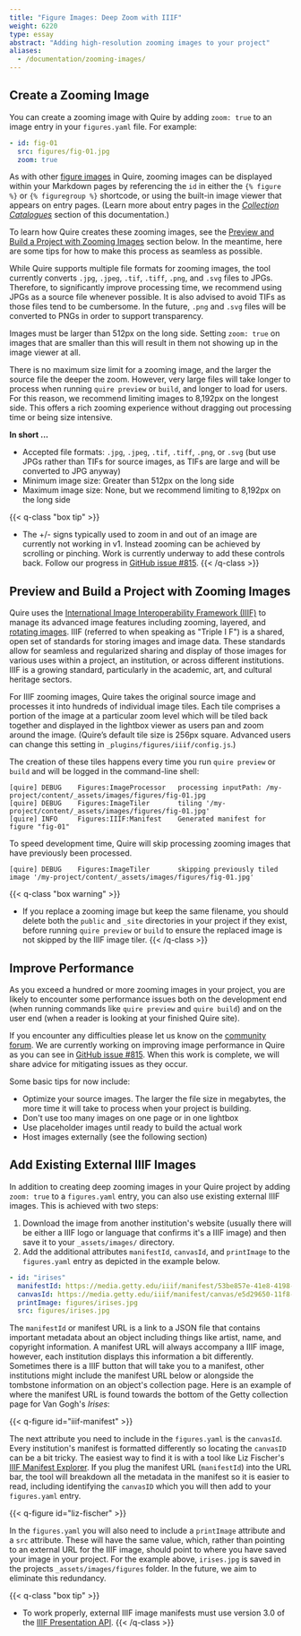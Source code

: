```yaml
---
title: "Figure Images: Deep Zoom with IIIF"
weight: 6220
type: essay
abstract: "Adding high-resolution zooming images to your project"
aliases:
  - /documentation/zooming-images/
---
```


## Create a Zooming Image

You can create a zooming image with Quire by adding `zoom: true` to an image entry in your `figures.yaml` file. For example: 

```yaml
- id: fig-01
  src: figures/fig-01.jpg
  zoom: true
```

As with other [figure images](/docs-v1/figure-images/) in Quire, zooming images can be displayed within your Markdown pages by referencing the `id` in either the `{% figure %}` or `{% figuregroup %}` shortcode, or using the built-in image viewer that appears on entry pages. (Learn more about entry pages in the [*Collection Catalogues*](/docs-v1/collection-catalogues) section of this documentation.)

To learn how Quire creates these zooming images, see the [Preview and Build a Project with Zooming Images](/docs-v1/zooming-images/#preview-and-build-a-project-with-zooming-images) section below. In the meantime, here are some tips for how to make this process as seamless as possible. 

While Quire supports multiple file formats for zooming images, the tool currently converts `.jpg`, `.jpeg`, `.tif`, `.tiff`, `.png`, and `.svg` files to JPGs. Therefore, to significantly improve processing time, we recommend using JPGs as a source file whenever possible. It is also advised to avoid TIFs as those files tend to be cumbersome. In the future, `.png` and `.svg` files will be converted to PNGs in order to support transparency. 

Images must be larger than 512px on the long side. Setting `zoom: true` on images that are smaller than this will result in them not showing up in the image viewer at all.

There is no maximum size limit for a zooming image, and the larger the source file the deeper the zoom. However, very large files will take longer to process when running `quire preview` or `build`, and longer to load for users. For this reason, we recommend limiting images to 8,192px on the longest side. This offers a rich zooming experience without dragging out processing time or being size intensive.

**In short ...**

- Accepted file formats: `.jpg`, `.jpeg`, `.tif`, `.tiff`, `.png`, or `.svg` (but use JPGs rather than TIFs for source images, as TIFs are large and will be converted to JPG anyway)
- Minimum image size: Greater than 512px on the long side
- Maximum image size: None, but we recommend limiting to 8,192px on the long side

{{< q-class "box tip" >}}
- The +/- signs typically used to zoom in and out of an image are currently not working in v1. Instead zooming can be achieved by scrolling or pinching. Work is currently underway to add these controls back. Follow our progress in [GitHub issue #815](https://github.com/thegetty/quire/issues/815).
{{< /q-class >}}

## Preview and Build a Project with Zooming Images

Quire uses the [International Image Interoperability Framework (IIIF)](https://iiif.io/) to manage its advanced image features including zooming, layered, and [rotating images](/docs-v1/sequences/). IIIF (referred to when speaking as "Triple I F") is a shared, open set of standards for storing images and image data. These standards allow for seamless and regularized sharing and display of those images for various uses within a project, an institution, or across different institutions. IIIF is a growing standard, particularly in the academic, art, and cultural heritage sectors. 

For IIIF zooming images, Quire takes the original source image and processes it into hundreds of individual image tiles. Each tile comprises a portion of the image at a particular zoom level which will be tiled back together and displayed in the lightbox viewer as users pan and zoom around the image. (Quire’s default tile size is 256px square. Advanced users can change this setting in `_plugins/figures/iiif/config.js`.)

The creation of these tiles happens every time you run `quire preview` or `build` and will be logged in the command-line shell:

```
[quire] DEBUG	 Figures:ImageProcessor   processing inputPath: /my-project/content/_assets/images/figures/fig-01.jpg
[quire] DEBUG	 Figures:ImageTiler       tiling '/my-project/content/_assets/images/figures/fig-01.jpg'
[quire] INFO	 Figures:IIIF:Manifest    Generated manifest for figure "fig-01"
```

To speed development time, Quire will skip processing zooming images that have previously been processed. 

```
[quire] DEBUG	 Figures:ImageTiler       skipping previously tiled image '/my-project/content/_assets/images/figures/fig-01.jpg'
```

{{< q-class "box warning" >}}
- If you replace a zooming image but keep the same filename, you should delete both the `public` and `_site` directories in your project if they exist, before running `quire preview` or `build` to ensure the replaced image is not skipped by the IIIF image tiler.
{{< /q-class >}}

## Improve Performance

As you exceed a hundred or more zooming images in your project, you are likely to encounter some performance issues both on the development end (when running commands like `quire preview` and `quire build`) and on the user end (when a reader is looking at your finished Quire site). 

If you encounter any difficulties please let us know on the [community forum](https://github.com/thegetty/quire/discussions?discussions_q=is%3Aopen). We are currently working on improving image performance in Quire as you can see in [GitHub issue #815](https://github.com/thegetty/quire/issues/815). When this work is complete, we will share advice for mitigating issues as they occur.

Some basic tips for now include: 

- Optimize your source images. The larger the file size in megabytes, the more time it will take to process when your project is building. 
- Don't use too many images on one page or in one lightbox
- Use placeholder images until ready to build the actual work 
- Host images externally (see the following section)

## Add Existing External IIIF Images

In addition to creating deep zooming images in your Quire project by adding `zoom: true` to a `figures.yaml` entry, you can also use existing external IIIF images. This is achieved with two steps: 

1. Download the image from another institution's website (usually there will be either a IIIF logo or language that confirms it's a IIIF image) and then save it to your `_assets/images/` directory.
2. Add the additional attributes `manifestId`, `canvasId`, and `printImage` to the `figures.yaml` entry as depicted in the example below. 

```yaml
- id: "irises"    
  manifestId: https://media.getty.edu/iiif/manifest/53be857e-41e8-4198-b45d-2e0f52d3051b
  canvasId: https://media.getty.edu/iiif/manifest/canvas/e5d29650-11f8-4897-9540-54a9dd65b04f.json
  printImage: figures/irises.jpg
  src: figures/irises.jpg 
```

The `manifestId` or manifest URL is a link to a JSON file that contains important metadata about an object including things like artist, name, and copyright information. A manifest URL will always accompany a IIIF image, however, each institution displays this information a bit differently. Sometimes there is a IIIF button that will take you to a manifest, other institutions might include the manifest URL below or alongside the tombstone information on an object's collection page. Here is an example of where the manifest URL is found towards the bottom of the Getty collection page for Van Gogh's *Irises*:

{{< q-figure id="iiif-manifest" >}}

The next attribute you need to include in the `figures.yaml` is the `canvasId`. Every institution's manifest is formatted differently so locating the `canvasID` can be a bit tricky. The easiest way to find it is with a tool like Liz Fischer's [IIIF Manifest Explorer](https://www.lizmfischer.com/iiif-tools/manifest). If you plug the manifest URL (`manifestId`) into the URL bar, the tool will breakdown all the metadata in the manifest so it is easier to read, including identifying the `canvasID` which you will then add to your `figures.yaml` entry.

{{< q-figure id="liz-fischer" >}}

In the `figures.yaml` you will also need to include a `printImage` attribute and a `src` attribute. These will have the same value, which, rather than pointing to an external URL for the IIIF image, should point to where you have saved your image in your project. For the example above, `irises.jpg` is saved in the projects `_assets/images/figures` folder. In the future, we aim to eliminate this redundancy.  

{{< q-class "box tip" >}}
- To work properly, external IIIF image manifests must use version 3.0 of the [IIIF Presentation API](https://iiif.io/api/presentation/3.0/). 
{{< /q-class >}}